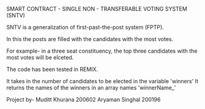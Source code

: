 SMART CONTRACT - SINGLE NON - TRANSFERABLE VOTING SYSTEM (SNTV)

SNTV is a generalization of first-past-the-post system (FPTP).

In this the posts are filled with the candidates with the most votes.

For example-
in a three seat constituency, the top three candidates with the most votes will be elceted.

The code has been tested in REMIX.

It takes in the number of candidates to be elected in the variable 'winners'
It returns the names of the winners in an array names 'winnerName_'

Project by-
Muditt Khurana   200602
Aryaman Singhal  200196
